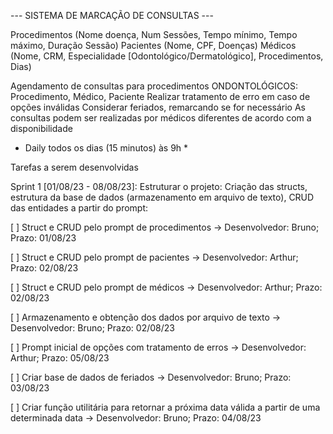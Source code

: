 --- SISTEMA DE MARCAÇÃO DE CONSULTAS ---

Procedimentos (Nome doença, Num Sessões, Tempo mínimo, Tempo máximo, Duração Sessão)
Pacientes (Nome, CPF, Doenças)
Médicos (Nome, CRM, Especialidade [Odontológico/Dermatológico], Procedimentos, Dias)

Agendamento de consultas para procedimentos ONDONTOLÓGICOS:
Procedimento, Médico, Paciente
Realizar tratamento de erro em caso de opções inválidas
Considerar feriados, remarcando se for necessário
As consultas podem ser realizadas por médicos diferentes de acordo com a disponibilidade


* Daily todos os dias (15 minutos) às 9h * 

Tarefas a serem desenvolvidas

Sprint 1 [01/08/23 - 08/08/23]:
Estruturar o projeto:
	Criação das structs, estrutura da base de dados (armazenamento em arquivo de texto), CRUD das entidades a partir do prompt:

  [ ] Struct e CRUD pelo prompt de procedimentos -> Desenvolvedor: Bruno; Prazo: 01/08/23
	
  [ ] Struct e CRUD pelo prompt de pacientes -> Desenvolvedor: Arthur; Prazo: 02/08/23
	
  [ ] Struct e CRUD pelo prompt de médicos -> Desenvolvedor: Arthur; Prazo: 02/08/23
	
  [ ] Armazenamento e obtenção dos dados por arquivo de texto -> Desenvolvedor: Bruno; Prazo: 02/08/23

  [ ] Prompt inicial de opções com tratamento de erros -> Desenvolvedor: Arthur; Prazo: 05/08/23
 
  [ ] Criar base de dados de feriados -> Desenvolvedor: Bruno; Prazo: 03/08/23
	
  [ ] Criar função utilitária para retornar a próxima data válida a partir de uma determinada data -> Desenvolvedor: Bruno; Prazo: 04/08/23
	
